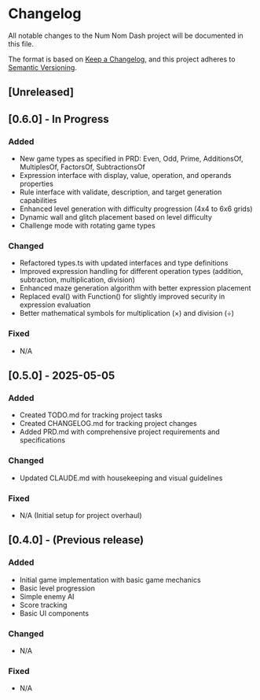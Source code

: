 # Changelog

All notable changes to the Num Nom Dash project will be documented in this file.

The format is based on [Keep a Changelog](https://keepachangelog.com/en/1.1.0/),
and this project adheres to [Semantic Versioning](https://semver.org/spec/v2.0.0.html).

## [Unreleased]

## [0.6.0] - In Progress

### Added
- New game types as specified in PRD: Even, Odd, Prime, AdditionsOf, MultiplesOf, FactorsOf, SubtractionsOf
- Expression interface with display, value, operation, and operands properties
- Rule interface with validate, description, and target generation capabilities
- Enhanced level generation with difficulty progression (4x4 to 6x6 grids)
- Dynamic wall and glitch placement based on level difficulty
- Challenge mode with rotating game types

### Changed
- Refactored types.ts with updated interfaces and type definitions
- Improved expression handling for different operation types (addition, subtraction, multiplication, division)
- Enhanced maze generation algorithm with better expression placement
- Replaced eval() with Function() for slightly improved security in expression evaluation
- Better mathematical symbols for multiplication (×) and division (÷)

### Fixed
- N/A

## [0.5.0] - 2025-05-05

### Added
- Created TODO.md for tracking project tasks
- Created CHANGELOG.md for tracking project changes
- Added PRD.md with comprehensive project requirements and specifications

### Changed
- Updated CLAUDE.md with housekeeping and visual guidelines

### Fixed
- N/A (Initial setup for project overhaul)

## [0.4.0] - (Previous release)

### Added
- Initial game implementation with basic game mechanics
- Basic level progression
- Simple enemy AI
- Score tracking
- Basic UI components

### Changed
- N/A

### Fixed
- N/A
